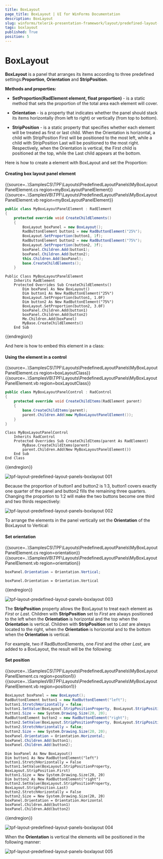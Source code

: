 ```yaml
---
title: BoxLayout
page_title: BoxLayout | UI for WinForms Documentation
description: BoxLayout
slug: winforms/telerik-presentation-framework/layout/predefined-layout-panels/boxlayout
tags: boxlayout
published: True
position: 5
---
```


# BoxLayout

__BoxLayout__ is a panel that arranges its items according to three predefined settings:__Proportion__, __Orientation__ and __StripPosition__.
	   

__Methods and properties:__

* __SetProportion(RadElement element, float proportion)__ - is a static method that sets the proportion of the total area each element will cover.
		  	

* __Orientation__ - is a property that indicates whether the panel should stack its items horizontally (from left to right) or vertically (from top to bottom).
		  	

* __StripPosition__ - is a static property that specifies whether each element will be treated as first or last child. When the Orientation is horizontal, a child with StripPosition First will be positioned to the most left, while a child with  StripPosition Last will be positioned to the most right. Respectively, when the Orientation is vertical, the First child is positioned at the top, while the Last child appears at the bottom.

Here is how to create a element with BoxLayout and set the Proportion:

#### Creating box layout panel element

{{source=..\SamplesCS\TPF\Layouts\PredefinedLayoutPanels\MyBoxLayoutPanelElement.cs region=myBoxLayoutPanelElement}} 
{{source=..\SamplesVB\TPF\Layouts\PredefinedLayoutPanels\MyBoxLayoutPanelElement.vb region=myBoxLayoutPanelElement}} 

````C#
public class MyBoxLayoutPanelElement : RadElement
{
    protected override void CreateChildElements()
    {
        BoxLayout boxPanel = new BoxLayout();
        RadButtonElement button1 = new RadButtonElement("25%");
        BoxLayout.SetProportion(button1, 1f);
        RadButtonElement button2 = new RadButtonElement("75%");
        BoxLayout.SetProportion(button2, 3f);
        boxPanel.Children.Add(button1);
        boxPanel.Children.Add(button2);
        this.Children.Add(boxPanel);
        base.CreateChildElements();
    }

````
````VB.NET
Public Class MyBoxLayoutPanelElement
    Inherits RadElement
    Protected Overrides Sub CreateChildElements()
        Dim boxPanel As New BoxLayout()
        Dim button1 As New RadButtonElement("25%")
        BoxLayout.SetProportion(button1, 1.0F)
        Dim button2 As New RadButtonElement("75%")
        BoxLayout.SetProportion(button2, 3.0F)
        boxPanel.Children.Add(button1)
        boxPanel.Children.Add(button2)
        Me.Children.Add(boxPanel)
        MyBase.CreateChildElements()
    End Sub

````

{{endregion}} 

And here is how to embed this element in a class:

#### Using the element in a control

{{source=..\SamplesCS\TPF\Layouts\PredefinedLayoutPanels\MyBoxLayoutPanelElement.cs region=boxLayoutClass}} 
{{source=..\SamplesVB\TPF\Layouts\PredefinedLayoutPanels\MyBoxLayoutPanelElement.vb region=boxLayoutClass}} 

````C#
public class MyBoxLayoutPanelControl : RadControl
{
    protected override void CreateChildItems(RadElement parent)
    {
        base.CreateChildItems(parent);
        parent.Children.Add(new MyBoxLayoutPanelElement());
    }
}

````
````VB.NET
Class MyBoxLayoutPanelControl
    Inherits RadControl
    Protected Overrides Sub CreateChildItems(parent As RadElement)
        MyBase.CreateChildItems(parent)
        parent.Children.Add(New MyBoxLayoutPanelElement())
    End Sub
End Class

````

{{endregion}} 

![tpf-layout-predefined-layout-panels-boxlayout 001](images/tpf-layout-predefined-layout-panels-boxlayout001.png)

Because the proportion of button1 and button2 is 1:3, button1 covers exactly one quarter of the panel and button2 fills the remaining three quarters. Changing the proportion to 1:2 will make the two buttons become one third and two thirds respectively:
		
![tpf-layout-predefined-layout-panels-boxlayout 002](images/tpf-layout-predefined-layout-panels-boxlayout002.png)

To arrange the elements in the panel vertically set the __Orientation__ of the BoxLayout to Vertical:

#### Set orientation

{{source=..\SamplesCS\TPF\Layouts\PredefinedLayoutPanels\MyBoxLayoutPanelElement.cs region=orientation}} 
{{source=..\SamplesVB\TPF\Layouts\PredefinedLayoutPanels\MyBoxLayoutPanelElement.vb region=orientation}} 

````C#
boxPanel.Orientation = Orientation.Vertical;

````
````VB.NET
boxPanel.Orientation = Orientation.Vertical

````

{{endregion}} 

![tpf-layout-predefined-layout-panels-boxlayout 003](images/tpf-layout-predefined-layout-panels-boxlayout003.png)

The __StripPosition__ property allows the BoxLayout to treat each element as *First* or *Last*. Children with __StripPosition__ set to *First* are always positioned to the left when the __Orientation__ is horizontal and the top when the __Orientation__ is vertical. Children with __StripPosition__ set to *Last* are always located to the right, when the __Orientation__ is horizontal and to the bottom when the __Orientation__ is vertical.

For example, two if RadButtonElements, one *First* and the other *Last*, are added to a BoxLayout, the result will be the following:

#### Set position

{{source=..\SamplesCS\TPF\Layouts\PredefinedLayoutPanels\MyBoxLayoutPanelElement.cs region=position1}} 
{{source=..\SamplesVB\TPF\Layouts\PredefinedLayoutPanels\MyBoxLayoutPanelElement.vb region=position1}} 

````C#
BoxLayout boxPanel = new BoxLayout();
RadButtonElement button1 = new RadButtonElement("left");
button1.StretchHorizontally = false;
button1.SetValue(BoxLayout.StripPositionProperty, BoxLayout.StripPosition.First);
button1.Size = new System.Drawing.Size(20, 20);
RadButtonElement button2 = new RadButtonElement("right");
button2.SetValue(BoxLayout.StripPositionProperty, BoxLayout.StripPosition.Last);
button2.StretchHorizontally = false;
button2.Size = new System.Drawing.Size(20, 20);
boxPanel.Orientation = Orientation.Horizontal;
boxPanel.Children.Add(button1);
boxPanel.Children.Add(button2);

````
````VB.NET
Dim boxPanel As New BoxLayout()
Dim button1 As New RadButtonElement("left")
button1.StretchHorizontally = False
button1.SetValue(BoxLayout.StripPositionProperty, BoxLayout.StripPosition.First)
button1.Size = New System.Drawing.Size(20, 20)
Dim button2 As New RadButtonElement("right")
button2.SetValue(BoxLayout.StripPositionProperty, BoxLayout.StripPosition.Last)
button2.StretchHorizontally = False
button2.Size = New System.Drawing.Size(20, 20)
boxPanel.Orientation = Orientation.Horizontal
boxPanel.Children.Add(button1)
boxPanel.Children.Add(button2)

````

{{endregion}} 

![tpf-layout-predefined-layout-panels-boxlayout 004](images/tpf-layout-predefined-layout-panels-boxlayout004.png)

When the __Orientation__ is vertical the elements will be positioned in the following manner:

![tpf-layout-predefined-layout-panels-boxlayout 005](images/tpf-layout-predefined-layout-panels-boxlayout005.png)
